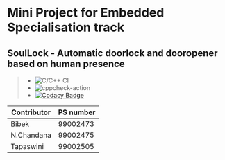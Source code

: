 # Mini Project for Embedded Specialisation track
## SoulLock - Automatic doorlock and dooropener based on human presence
> - ![C/C++ CI](https://github.com/PS-99002475/Mini_Project/workflows/C/C++%20CI/badge.svg)
> - ![cppcheck-action](https://github.com/PS-99002475/Mini_Project/workflows/cppcheck-action/badge.svg)
> - [![Codacy Badge](https://app.codacy.com/project/badge/Grade/3654c559833e4f7fbf98fe3f07bb96c1)](https://www.codacy.com/gh/PS-99002475/Mini_Project/dashboard?utm_source=github.com&amp;utm_medium=referral&amp;utm_content=PS-99002475/Mini_Project&amp;utm_campaign=Badge_Grade)

| Contributor  | PS number    | 
|--------------|--------------|
| Bibek        | 99002473     |
| N.Chandana   | 99002475     |
| Tapaswini    | 99002505     |


